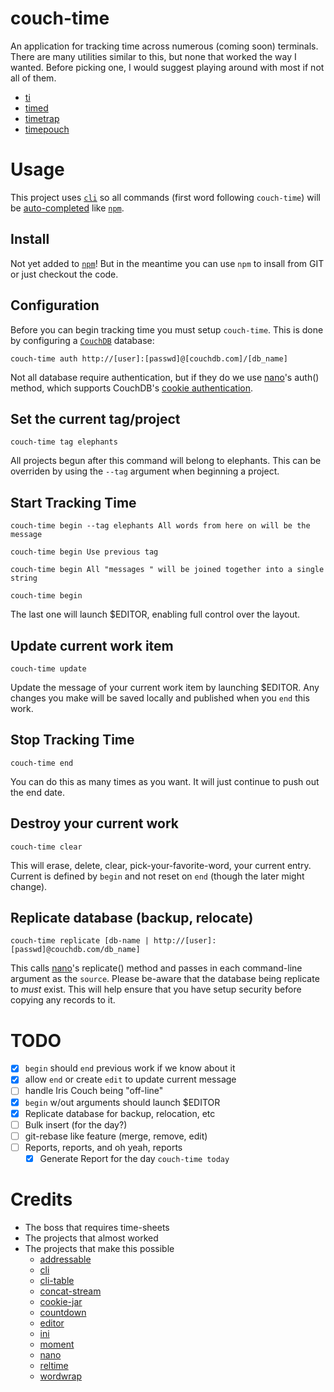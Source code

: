 # couch-time

An application for tracking time across numerous (coming soon) terminals. There are many utilities similar to this, but none that worked the way I wanted. Before picking one, I would suggest playing around with most if not all of them.

- [ti](http://ti.sharats.me/)
- [timed](http://adeel.github.io/timed/)
- [timetrap](https://github.com/samg/timetrap)
- [timepouch](https://github.com/chesles/timepouch)

# Usage

This project uses [`cli`](https://github.com/chriso/cli) so all commands (first word following `couch-time`) will be [auto-completed](https://github.com/chriso/cli/blob/master/examples/command.js) like [`npm`](https://github.com/isaacs/npm).

## Install

Not yet added to [`npm`](http://npmjs.org)! But in the meantime you can use `npm`
to insall from GIT or just checkout the code.

## Configuration

Before you can begin tracking time you must setup `couch-time`. This is done by configuring a [`CouchDB`](https://couchdb.apache.org/) database:

    couch-time auth http://[user]:[passwd]@[couchdb.com]/[db_name]

Not all database require authentication, but if they do we use [nano](https://github.com/dscape/nano#using-cookie-authentication)'s auth() method, which supports CouchDB's [cookie authentication](http://guide.couchdb.org/editions/1/en/security.html#cookies).

## Set the current tag/project

    couch-time tag elephants

All projects begun after this command will belong to elephants. This can be overriden by using the `--tag` argument when beginning a project.

## Start Tracking Time

    couch-time begin --tag elephants All words from here on will be the message

    couch-time begin Use previous tag

    couch-time begin All "messages " will be joined together into a single string

    couch-time begin

The last one will launch $EDITOR, enabling full control over the layout.

## Update current work item

    couch-time update

Update the message of your current work item by launching $EDITOR. Any changes you make will be saved locally and published when you `end` this work.

## Stop Tracking Time

    couch-time end

You can do this as many times as you want. It will just continue to push out the end date.

## Destroy your current work

    couch-time clear

This will erase, delete, clear, pick-your-favorite-word, your current entry. Current is defined by `begin` and not reset on `end` (though the later might change).

## Replicate database (backup, relocate)

    couch-time replicate [db-name | http://[user]:[passwd]@couchdb.com/db_name]

This calls [nano](https://github.com/dscape/nano#nanodbreplicatesource-target-opts-callback)'s replicate() method and passes in each command-line argument as the `source`. Please be-aware that the database being replicate to *must* exist. This will help ensure that you have setup security before copying any records to it.

# TODO
- [x] `begin` should `end` previous work if we know about it
- [x] allow `end` or create `edit` to update current message
- [ ] handle Iris Couch being "off-line"
- [x] `begin` w/out arguments should launch $EDITOR
- [x] Replicate database for backup, relocation, etc
- [ ] Bulk insert (for the day?)
- [ ] git-rebase like feature (merge, remove, edit)
- [ ] Reports, reports, and oh yeah, reports
	- [x] Generate Report for the day
 				`couch-time today`

# Credits

- The boss that requires time-sheets
- The projects that almost worked
- The projects that make this possible
	- [addressable](https://github.com/publicclass/addressable)
	- [cli](https://github.com/chriso/cli)
	- [cli-table](https://github.com/LearnBoost/cli-table)
	- [concat-stream](https://github.com/maxogden/node-concat-stream)
	- [cookie-jar](https://github.com/mikeal/cookie-jar)
	- [countdown](http://countdownjs.org/)
	- [editor](https://github.com/substack/node-editor)
	- [ini](https://github.com/isaacs/ini)
	- [moment](http://momentjs.com/)
	- [nano](https://github.com/dscape/nano)
	- [reltime](https://github.com/rsdoiel/reltime)
	- [wordwrap](https://github.com/substack/node-wordwrap)
